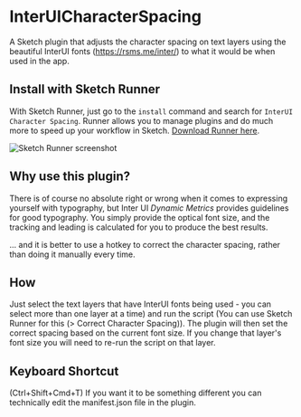 # InterUICharacterSpacing

<!-- [![Build Status](https://travis-ci.org/qruzz/InterUI-Character-Spacing.svg?branch=master)](https://travis-ci.org/qruzz/InterUI-Character-Spacing) -->

A Sketch plugin that adjusts the character spacing on text layers using the beautiful InterUI fonts (https://rsms.me/inter/) to what it would be when used in the app.

## Install with Sketch Runner
With Sketch Runner, just go to the `install` command and search for `InterUI Character Spacing`. Runner allows you to manage plugins and do much more to speed up your workflow in Sketch. [Download Runner here](http://www.sketchrunner.com).

![Sketch Runner screenshot](https://lh3.googleusercontent.com/tfJ-oQh_riLctI6bGkBR1-Mh4vypR2YR2jqsf8AEf5lM1qcdCsEOF-lSyWjpl4Tee9VUTwCp1SerP4cN7zSC-wc0Sn7V0dfsOao0NEUgGnffB0Ox4r8bV3pzwUbSWgzWGeVjlq_CfPTbvKlAOMs1qFv80UhH4L6-sBMj329aM_iyzkqENYNSOGmSskRTTn0HjHDkEsxWDdLblAAVmppiboLjBxWitnL4FV1uztlPsPhWS7_2dKLoCEjozs6SelTF89xEo4rSUBQRxEVc7Gm-cVEXPTZuvBWsoHIZ3RTqHmYvx7RdOPQbWBd-rupaG70oXuZCYvCUtrKc8Q0yn0k3OM5VmvDA4GXoSRHY9ze_IdzxugYx9gAK2XEp5zEhXiJEEQg-ZZwMffh_lHIdG872GCb0WlMdG2YaZI0sfzKXQNGhg2L29cwbO_rXRRMRXy6mEWQzxSGCOUP1b6mI-hWuY3F-V-fQ_MC9erlGrcm279mXxT2WsZnd2cIFhpMrcFCCb4Q8O-NUN_6YfNedyy5arG5dGfhO_f5x-6340z2NmZuiseiEMMmRgLITiNAiF6L4JTEXxbKDYkdEjAf5z2uTw7JZ_Bk2h9TGvBsIjS2M=w1631-h909-no)

## Why use this plugin?
There is of course no absolute right or wrong when it comes to expressing yourself with typography, but Inter UI *Dynamic Metrics* provides guidelines for good typography. You simply provide the optical font size, and the tracking and leading is calculated for you to produce the best results.

... and it is better to use a hotkey to correct the character spacing, rather than doing it manually every time.

## How
Just select the text layers that have InterUI fonts being used - you can select more than one layer at a time) and run the script (You can use Sketch Runner for this (> Correct Character Spacing)). The plugin will then set the correct spacing based on the current font size. If you change that layer's font size you will need to re-run the script on that layer.

## Keyboard Shortcut
(Ctrl+Shift+Cmd+T) If you want it to be something different you can technically edit the manifest.json file in the plugin.
